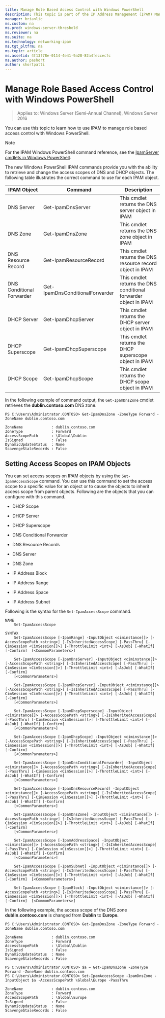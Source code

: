 ```yaml
---
title: Manage Role Based Access Control with Windows PowerShell
description: This topic is part of the IP Address Management (IPAM) Management guide in Windows Server 2016.
manager: brianlic
ms.custom: na
ms.prod: windows-server-threshold
ms.reviewer: na
ms.suite: na
ms.technology: networking-ipam
ms.tgt_pltfrm: na
ms.topic: article
ms.assetid: 4f13f78e-0114-4e41-9a28-82a4feccecfc
ms.author: pashort
author: shortpatti
---
```

# Manage Role Based Access Control with Windows PowerShell

>Applies to: Windows Server (Semi-Annual Channel), Windows Server 2016

You can use this topic to learn how to use IPAM to manage role based access control with Windows PowerShell.  
  
>[!NOTE]
>For the IPAM Windows PowerShell command reference, see the [IpamServer cmdlets in Windows PowerShell](https://docs.microsoft.com/powershell/module/ipamserver/?view=win10-ps).  
  
The new Windows PowerShell IPAM commands provide you with the ability to retrieve and change the access scopes of DNS and DHCP objects. The following table illustrates the correct command to use for each IPAM object.  
  
|IPAM Object|Command|Description|  
|---------------|-----------|---------------|  
|DNS Server|Get-IpamDnsServer|This cmdlet returns the DNS server object in IPAM|  
|DNS Zone|Get-IpamDnsZone|This cmdlet returns the DNS zone object in IPAM|  
|DNS Resource Record|Get-IpamResourceRecord|This cmdlet returns the DNS resource record object in IPAM|  
|DNS Conditional Forwarder|Get-IpamDnsConditionalForwarder|This cmdlet returns the DNS conditional forwarder object in IPAM|  
|DHCP Server|Get-IpamDhcpServer|This cmdlet returns the DHCP server object in IPAM|  
|DHCP Superscope|Get-IpamDhcpSuperscope|This cmdlet returns the DHCP superscope object in IPAM|  
|DHCP Scope|Get-IpamDhcpScope|This cmdlet returns the DHCP scope object in IPAM|  
  
In the following example of command output, the `Get-IpamDnsZone` cmdlet retrieves the **dublin.contoso.com** DNS zone.  
  
```  
PS C:\Users\Administrator.CONTOSO> Get-IpamDnsZone -ZoneType Forward -ZoneName dublin.contoso.com  
  
ZoneName             : dublin.contoso.com  
ZoneType             : Forward  
AccessScopePath      : \Global\Dublin  
IsSigned             : False  
DynamicUpdateStatus  : None  
ScavengeStaleRecords : False  
```  
  
## Setting Access Scopes on IPAM Objects  
You can set access scopes on IPAM objects by using the `Set-IpamAccessScope` command. You can use this command to set the access scope to a specific value for an object or to cause the objects to inherit access scope from parent objects. Following are the objects that you can configure with this command.  
  
-   DHCP Scope  
  
-   DHCP Server  
  
-   DHCP Superscope  
  
-   DNS Conditional Forwarder  
  
-   DNS Resource Records  
  
-   DNS Server  
  
-   DNS Zone  
  
-   IP Address Block  
  
-   IP Address Range  
  
-   IP Address Space  
  
-   IP Address Subnet  
  
Following is the syntax for the `Set-IpamAccessScope` command.  
  
```  
NAME  
    Set-IpamAccessScope  
  
SYNTAX  
    Set-IpamAccessScope [-IpamRange] -InputObject <ciminstance[]> [-AccessScopePath <string>] [-IsInheritedAccessScope] [-PassThru] [-CimSession <CimSession[]>] [-ThrottleLimit <int>] [-AsJob] [-WhatIf] [-Confirm]  [<CommonParameters>]  
  
    Set-IpamAccessScope [-IpamDnsServer] -InputObject <ciminstance[]> [-AccessScopePath <string>] [-IsInheritedAccessScope] [-PassThru] [-CimSession <CimSession[]>] [-ThrottleLimit <int>] [-AsJob] [-WhatIf] [-Confirm]  
    [<CommonParameters>]  
  
    Set-IpamAccessScope [-IpamDhcpServer] -InputObject <ciminstance[]> [-AccessScopePath <string>] [-IsInheritedAccessScope] [-PassThru] [-CimSession <CimSession[]>] [-ThrottleLimit <int>] [-AsJob] [-WhatIf] [-Confirm]  
    [<CommonParameters>]  
  
    Set-IpamAccessScope [-IpamDhcpSuperscope] -InputObject <ciminstance[]> [-AccessScopePath <string>] [-IsInheritedAccessScope] [-PassThru] [-CimSession <CimSession[]>] [-ThrottleLimit <int>] [-AsJob] [-WhatIf] [-Confirm]  
    [<CommonParameters>]  
  
    Set-IpamAccessScope [-IpamDhcpScope] -InputObject <ciminstance[]> [-AccessScopePath <string>] [-IsInheritedAccessScope] [-PassThru] [-CimSession <CimSession[]>] [-ThrottleLimit <int>] [-AsJob] [-WhatIf] [-Confirm]  
    [<CommonParameters>]  
  
    Set-IpamAccessScope [-IpamDnsConditionalForwarder] -InputObject <ciminstance[]> [-AccessScopePath <string>] [-IsInheritedAccessScope] [-PassThru] [-CimSession <CimSession[]>] [-ThrottleLimit <int>] [-AsJob] [-WhatIf] [-Confirm]  
    [<CommonParameters>]  
  
    Set-IpamAccessScope [-IpamDnsResourceRecord] -InputObject <ciminstance[]> [-AccessScopePath <string>] [-IsInheritedAccessScope] [-PassThru] [-CimSession <CimSession[]>] [-ThrottleLimit <int>] [-AsJob] [-WhatIf] [-Confirm]  
    [<CommonParameters>]  
  
    Set-IpamAccessScope [-IpamDnsZone] -InputObject <ciminstance[]> [-AccessScopePath <string>] [-IsInheritedAccessScope] [-PassThru] [-CimSession <CimSession[]>] [-ThrottleLimit <int>] [-AsJob] [-WhatIf] [-Confirm]  
    [<CommonParameters>]  
  
    Set-IpamAccessScope [-IpamAddressSpace] -InputObject <ciminstance[]> [-AccessScopePath <string>] [-IsInheritedAccessScope] [-PassThru] [-CimSession <CimSession[]>] [-ThrottleLimit <int>] [-AsJob] [-WhatIf] [-Confirm]  
    [<CommonParameters>]  
  
    Set-IpamAccessScope [-IpamSubnet] -InputObject <ciminstance[]> [-AccessScopePath <string>] [-IsInheritedAccessScope] [-PassThru] [-CimSession <CimSession[]>] [-ThrottleLimit <int>] [-AsJob] [-WhatIf] [-Confirm]  [<CommonParameters>]  
  
    Set-IpamAccessScope [-IpamBlock] -InputObject <ciminstance[]> [-AccessScopePath <string>] [-IsInheritedAccessScope] [-PassThru] [-CimSession <CimSession[]>] [-ThrottleLimit <int>] [-AsJob] [-WhatIf] [-Confirm]  [<CommonParameters>]  
```  
  
In the following example, the access scope of the DNS zone **dublin.contoso.com** is changed from **Dublin** to **Europe**.  
  
```  
PS C:\Users\Administrator.CONTOSO> Get-IpamDnsZone -ZoneType Forward -ZoneName dublin.contoso.com  
  
ZoneName             : dublin.contoso.com  
ZoneType             : Forward  
AccessScopePath      : \Global\Dublin  
IsSigned             : False  
DynamicUpdateStatus  : None  
ScavengeStaleRecords : False  
  
PS C:\Users\Administrator.CONTOSO> $a = Get-IpamDnsZone -ZoneType Forward -ZoneName dublin.contoso.com  
PS C:\Users\Administrator.CONTOSO> Set-IpamAccessScope -IpamDnsZone -InputObject $a -AccessScopePath \Global\Europe -PassThru  
  
ZoneName             : dublin.contoso.com  
ZoneType             : Forward  
AccessScopePath      : \Global\Europe  
IsSigned             : False  
DynamicUpdateStatus  : None  
ScavengeStaleRecords : False  
```  
  


